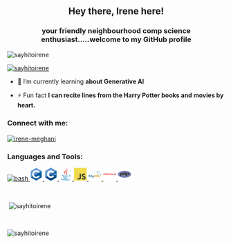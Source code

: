 <h2 align="center">Hey there, Irene here!</h2>
<h3 align="center">your friendly neighbourhood comp science enthusiast.....welcome to my GitHub profile</h3>

<p align="left"> <img src="https://komarev.com/ghpvc/?username=sayhitoirene&label=Profile%20views&color=0e75b6&style=flat" alt="sayhitoirene" /> </p>

<p align="left"> <a href="https://github.com/ryo-ma/github-profile-trophy"><img src="https://github-profile-trophy.vercel.app/?username=sayhitoirene" alt="sayhitoirene" /></a> </p>

- 🌱 I’m currently learning **about Generative AI**

- ⚡ Fun fact **I can recite lines from the Harry Potter books and movies by heart.**

<h3 align="left">Connect with me:</h3>
<p align="left">
<a href="https://linkedin.com/in/irene-meghani" target="blank"><img align="center" src="https://raw.githubusercontent.com/rahuldkjain/github-profile-readme-generator/master/src/images/icons/Social/linked-in-alt.svg" alt="irene-meghani" height="20" width="30" /></a>
</p>

<h3 align="left">Languages and Tools:</h3>
<p align="left"> <a href="https://www.gnu.org/software/bash/" target="_blank" rel="noreferrer"> <img src="https://www.vectorlogo.zone/logos/gnu_bash/gnu_bash-icon.svg" alt="bash" width="30" height="30"/> </a> <a href="https://www.cprogramming.com/" target="_blank" rel="noreferrer"> <img src="https://raw.githubusercontent.com/devicons/devicon/master/icons/c/c-original.svg" alt="c" width="30" height="30"/> </a> <a href="https://www.w3schools.com/cpp/" target="_blank" rel="noreferrer"> <img src="https://raw.githubusercontent.com/devicons/devicon/master/icons/cplusplus/cplusplus-original.svg" alt="cplusplus" width="30" height="30"/> </a> <a href="https://www.java.com" target="_blank" rel="noreferrer"> <img src="https://raw.githubusercontent.com/devicons/devicon/master/icons/java/java-original.svg" alt="java" width="30" height="30"/> </a> <a href="https://developer.mozilla.org/en-US/docs/Web/JavaScript" target="_blank" rel="noreferrer"> <img src="https://raw.githubusercontent.com/devicons/devicon/master/icons/javascript/javascript-original.svg" alt="javascript" width="30" height="30"/> </a> <a href="https://www.mysql.com/" target="_blank" rel="noreferrer"> <img src="https://raw.githubusercontent.com/devicons/devicon/master/icons/mysql/mysql-original-wordmark.svg" alt="mysql" width="30" height="30"/> </a> <a href="https://www.oracle.com/" target="_blank" rel="noreferrer"> <img src="https://raw.githubusercontent.com/devicons/devicon/master/icons/oracle/oracle-original.svg" alt="oracle" width="30" height="30"/> </a> <a href="https://www.php.net" target="_blank" rel="noreferrer"> <img src="https://raw.githubusercontent.com/devicons/devicon/master/icons/php/php-original.svg" alt="php" width="30" height="30"/> </a> </p> <br>

<p>&nbsp;<img align="center" src="https://github-readme-stats.vercel.app/api?username=sayhitoirene&show_icons=true&locale=en" alt="sayhitoirene" /></p> <br>

<p><img align="center" src="https://github-readme-streak-stats.herokuapp.com/?user=sayhitoirene&" alt="sayhitoirene" /></p>

